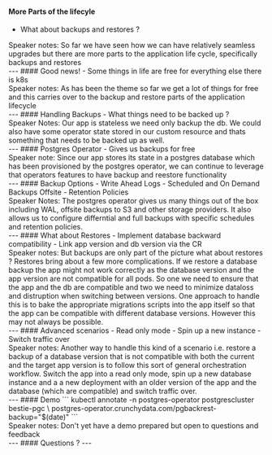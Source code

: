 #### More Parts of the lifecyle
- What about backups and restores ?
<aside class="notes">
  Speaker notes:
  So far we have seen how we can have relatively seamless upgrades but there are more parts to the application life cycle, specifically backups and restores
</aside>
---
#### Good news!
- Some things in life are free for everything else there is k8s
<aside class="notes">
  Speaker notes:
  As has been the theme so far we get a lot of things for free and this carries over to the backup and restore parts of the application lifecycle
</aside>
---
#### Handling Backups
- What things need to be backed up ?
<aside class="notes">
  Speaker Notes:
  Our app is stateless we need only backup the db. We could also have some operator state stored in our custom resource and thats something that needs to be backed up as well.
</aside>
---
#### Postgres Operator
- Gives us backups for free
<aside class="notes">
  Speaker note:
  Since our app stores its state in a postgres database which has been provisioned by the postgres operator, we can continue to leverage that operators features to have backup and reestore functionality
</aside>
---
#### Backup Options
- Write Ahead Logs
- Scheduled and On Demand Backups Offsite
- Retention Policies
<aside class="notes">
  Speaker Notes:
  The postgres operator gives us many things out of the box including WAL, offsite backups to S3 and other storage providers. It also allows us to configure differntial and full backups with specific schedules and retention policies.
</aside>
---
#### What about Restores
- Implement database backward compatibility
- Link app version and db version via the CR
<aside class="notes">
  Speaker notes:
  But backups are only part of the picture what about restores ? Restores bring about a few more complications. If we restore a database backup the app might not work correctly as the database version and the app version are not compatible for all pods. So one we need to ensure that the app and the db are compatible and two we need to minimize dataloss and distruption when switching between versions. One approach to handle this is to bake the appropriate migrations scripts into the app itself so that the app can be compatible with different database versions. However this may not always be possible.
</aside>
---
#### Advanced scenarios
- Read only mode
- Spin up a new instance
- Switch traffic over
<aside class="notes">
  Speaker notes:
  Another way to handle this kind of a scenario i.e. restore a backup of a database version that is not compatible with both the current and the target app version is to follow this sort of general orchestration workflow. Switch the app into a read only mode, spin up a new database instance and a a new deployment with an older version of the app and the database (which are compatible) and switch traffic over.
</aside>
---
#### Demo
```
kubectl annotate -n postgres-operator postgrescluster bestie-pgc \
  postgres-operator.crunchydata.com/pgbackrest-backup="$(date)"
```
<aside class="notes">
Speaker notes:
Don't yet have a demo prepared but open to questions and feedback
</aside>
---
#### Questions ?
---
